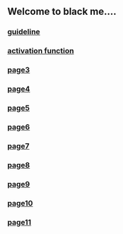 ## Welcome to black me....

### [guideline](https://yd8534976.github.io/memos/page1)

### [activation function](https://yd8534976.github.io/memos/page2)

### [page3](https://yd8534976.github.io/memos/page3)

### [page4](https://yd8534976.github.io/memos/page4)

### [page5](https://yd8534976.github.io/memos/page5)

### [page6](https://yd8534976.github.io/memos/page6)

### [page7](https://yd8534976.github.io/memos/page7)

### [page8](https://yd8534976.github.io/memos/page8)

### [page9](https://yd8534976.github.io/memos/page9)

### [page10](https://yd8534976.github.io/memos/page10)

### [page11](https://yd8534976.github.io/memos/page11)



